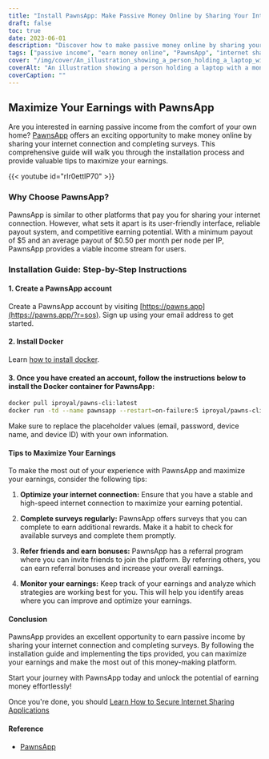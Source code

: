 ```yaml
---
title: "Install PawnsApp: Make Passive Money Online by Sharing Your Internet"
draft: false
toc: true
date: 2023-06-01
description: "Discover how to make passive money online by sharing your internet connection and completing surveys through PawnsApp."
tags: ["passive income", "earn money online", "PawnsApp", "internet sharing", "survey completion", "minimum payout", "average payout", "online earning", "side hustle", "work from home", "earn rewards", "monetize internet", "digital sharing", "income generation", "financial independence", "earn extra income", "online surveys", "technology-based income", "monetization strategy", "digital economy", "peer-to-peer network", "income stream", "home internet", "money-making opportunity", "internet usage", "survey rewards", "online money-making", "easy money", "digital rewards", "internet monetization", "passive earnings"]
cover: "/img/cover/An_illustration_showing_a_person_holding_a_laptop_with_a_money.png"
coverAlt: "An illustration showing a person holding a laptop with a money symbol on the screen, representing earning passive income through internet sharing and survey completion with PawnsApp."
coverCaption: ""
---
```

## Maximize Your Earnings with PawnsApp

Are you interested in earning passive income from the comfort of your own home? [PawnsApp](https://pawns.app/?r=sos) offers an exciting opportunity to make money online by sharing your internet connection and completing surveys. This comprehensive guide will walk you through the installation process and provide valuable tips to maximize your earnings.

{{< youtube id="rIr0ettIP70" >}}

### Why Choose PawnsApp?

PawnsApp is similar to other platforms that pay you for sharing your internet connection. However, what sets it apart is its user-friendly interface, reliable payout system, and competitive earning potential. With a minimum payout of $5 and an average payout of $0.50 per month per node per IP, PawnsApp provides a viable income stream for users.

### Installation Guide: Step-by-Step Instructions

#### 1. Create a PawnsApp account

Create a PawnsApp account by visiting [https://pawns.app](https://pawns.app/?r=sos). Sign up using your email address to get started.

#### 2. Install Docker

Learn [how to install docker](https://simeononsecurity.ch/other/creating-profitable-low-powered-crypto-miners/#installing-docker).

#### 3. Once you have created an account, follow the instructions below to install the Docker container for PawnsApp:

```bash
docker pull iproyal/pawns-cli:latest
docker run -td --name pawnsapp --restart=on-failure:5 iproyal/pawns-cli:latest -email=email@example.com -password=change_me -device-name=raspberrypi -device-id=raspberrypi1 -accept-tos
```
Make sure to replace the placeholder values (email, password, device name, and device ID) with your own information.

#### Tips to Maximize Your Earnings

To make the most out of your experience with PawnsApp and maximize your earnings, consider the following tips:

1. **Optimize your internet connection:** Ensure that you have a stable and high-speed internet connection to maximize your earning potential.

2. **Complete surveys regularly:** PawnsApp offers surveys that you can complete to earn additional rewards. Make it a habit to check for available surveys and complete them promptly.

3. **Refer friends and earn bonuses:** PawnsApp has a referral program where you can invite friends to join the platform. By referring others, you can earn referral bonuses and increase your overall earnings.

4. **Monitor your earnings:** Keep track of your earnings and analyze which strategies are working best for you. This will help you identify areas where you can improve and optimize your earnings.

#### Conclusion

PawnsApp provides an excellent opportunity to earn passive income by sharing your internet connection and completing surveys. By following the installation guide and implementing the tips provided, you can maximize your earnings and make the most out of this money-making platform.

Start your journey with PawnsApp today and unlock the potential of earning money effortlessly!

Once you're done, you should [Learn How to Secure Internet Sharing Applications](https://simeononsecurity.ch/other/how-to-secure-internet-sharing-applications/)

#### Reference
- [PawnsApp](https://pawns.app/?r=sos)
